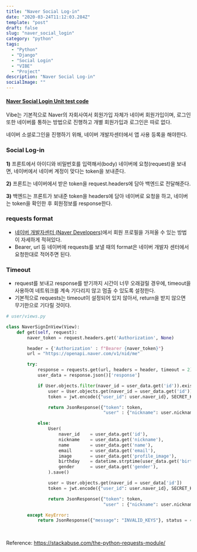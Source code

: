```yaml
---
title: "Naver Social Log-in"
date: "2020-03-24T11:12:03.284Z"
template: "post"
draft: false
slug: "naver_social_login"
category: "python"
tags:
  - "Python"
  - "Django"
  - "Social Login"
  - "VIBE"
  - "Project"
description: "Naver Social Log-in"
socialImage: ""
---
```





#### [Naver Social Login Unit test code](http://hong-dev.github.io/posts/project_vibe/unittest/naver_social_login)

Vibe는 기본적으로 Naver의 자회사여서 회원가입 자체가 네이버 회원가입이며, 로그인 또한 네이버를 통하는 방법으로 진행하고 개별 회원가입과 로그인은 따로 없다.

네이버 소셜로그인을 진행하기 위해, 네이버 개발자센터에서 앱 사용 등록을 해야한다.

### Social Log-in
**1)** 프론트에서 아이디와 비밀번호를 입력해서(body) 네이버에 요청(request)을 보내면, 네이버에서 네이버 계정이 맞다는 token을 보내준다.

**2)** 프론트는 네이버에서 받은 token을 request.headers에 담아 백엔드로 전달해준다.

**3)** 백엔드는 프론트가 보내준 token을 headers에 담아 네이버로 요청을 하고, 네이버는 token을 확인한 후 회원정보를 response한다.


### requests format
* [네이버 개발자센터 (Naver Developers)](https://developers.naver.com/docs/login/profile/)에서 회원 프로필을 가져올 수 있는 방법이 자세하게 적혀있다.
* Bearer, url 등 네이버에 requests를 보낼 때의 format은 네이버 개발자 센터에서 요청한대로 적어주면 된다.

### Timeout
* request를 보내고 response를 받기까지 시간이 너무 오래걸릴 경우에, timeout을 사용하여 네트워크를 계속 기다리지 않고 멈출 수 있도록 설정한다.
* 기본적으로 requests는 timeout이 설정되어 있지 않아서, return을 받지 않으면 무기한으로 기다릴 것이다.



```python
# user/views.py

class NaverSignInView(View):
    def get(self, request):
        naver_token = request.headers.get('Authorization', None)

        header = {'Authorization' : f"Bearer {naver_token}"}
        url = "https://openapi.naver.com/v1/nid/me"

        try:
            response = requests.get(url, headers = header, timeout = 2)
            user_data = response.json()['response']

            if User.objects.filter(naver_id = user_data.get('id')).exists():
                user = User.objects.get(naver_id = user_data.get('id'))
                token = jwt.encode({"user_id": user.naver_id}, SECRET_KEY['secret'], algorithm = 'HS256').decode('utf-8')

                return JsonResponse({"token": token,
                                     "user" : {"nickname": user.nickname, "image": user.image}}, status = 200)

            else:
                User(
                    naver_id    = user_data.get('id'),
                    nickname    = user_data.get('nickname'),
                    name        = user_data.get('name'),
                    email       = user_data.get('email'),
                    image       = user_data.get('profile_image'),
                    birthday    = datetime.strptime(user_data.get('birthday'), "%m-%d").date(),
                    gender      = user_data.get('gender'),
                ).save()

                user = User.objects.get(naver_id = user_data['id'])
                token = jwt.encode({"user_id": user.naver_id}, SECRET_KEY['secret'], algorithm = 'HS256').decode('utf-8')

                return JsonResponse({"token": token,
                                     "user" : {"nickname": user.nickname, "image": user.image}}, status = 200)

        except KeyError:
            return JsonResponse({"message": "INVALID_KEYS"}, status = 400)

```


<br>

Reference:
https://stackabuse.com/the-python-requests-module/